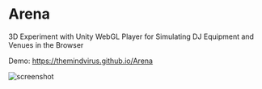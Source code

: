 # Arena
3D Experiment with Unity WebGL Player for Simulating DJ Equipment and Venues in the Browser

Demo: https://themindvirus.github.io/Arena

![screenshot](https://github.com/TheMindVirus/Arena/screenshot.png)